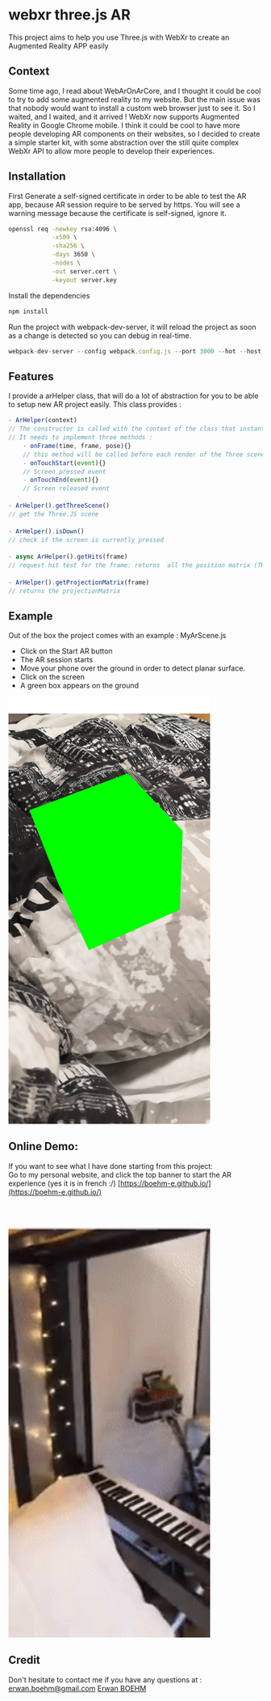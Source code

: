 # webxr three.js AR
This project aims to help you use Three.js with WebXr to create an Augmented Reality APP easily

## Context
Some time ago, I read about WebArOnArCore, and I thought it could be cool to try to add some augmented reality to my website. But the main issue was that nobody would want to install a custom web browser just to see it.
So I waited, and I waited, and it arrived ! WebXr now supports Augmented Reality in Google Chrome mobile.
  I think it could be cool to have more people developing AR components on their websites, so I decided to create a simple starter kit, with some abstraction over the still quite complex WebXr API to allow more people to develop their experiences.

## Installation
First Generate a self-signed certificate in order to be able to test the AR app, because AR session require to be served by https. You will see a warning message because the certificate is self-signed, ignore it.
```sh
openssl req -newkey rsa:4096 \
            -x509 \
            -sha256 \
            -days 3650 \
            -nodes \
            -out server.cert \
            -keyout server.key

```

Install the dependencies
```javascript
npm install
```

Run the project with webpack-dev-server, it will reload the project as soon as a change is detected so you can debug in real-time.
```javascript
webpack-dev-server --config webpack.config.js --port 3000 --hot --host 0.0.0.0
```

## Features
I provide a arHelper class, that will do a lot of abstraction for you to be able to setup new AR project easily. This class provides :

```javascript
- ArHelper(context)
// The constructor is called with the context of the class that instantiate.
// It needs to implement three methods :
    - onFrame(time, frame, pose){}
    // this method will be called before each render of the Three scene, the main logic of your app should be here.
    - onTouchStart(event){}
    // Screen pressed event
    - onTouchEnd(event){}
    // Screen released event

- ArHelper().getThreeScene()
// get the Three.JS scene

- ArHelper().isDown()
// check if the screen is currently pressed

- async ArHelper().getHits(frame)
// request hit test for the frame: returns  all the position matrix (THREE.Matrix4) of intersected planar surfaces (ground, walls or any other planar surfaces).

- ArHelper().getProjectionMatrix(frame)
// returns the projectionMatrix
```

## Example
Out of the box the project comes with an example : MyArScene.js
- Click on the Start AR button
- The AR session starts
- Move your phone over the ground in order to detect planar surface.
- Click on the screen
- A green box appears on the ground

<img src="demo/demo.jpg" width="400"/>

## Online Demo:
If you want to see what I have done starting from this project: <br/>
Go to my personal website, and click the top banner to start the AR experience (yes it is in french :/)
[https://boehm-e.github.io/](https://boehm-e.github.io/) <br/><br/>

<img src="demo/demo_website.gif" width="400"/>



## Credit
Don't hesitate to contact me if you have any questions at : erwan.boehm@gmail.com
[Erwan BOEHM](https://boehm-e.github.io/)
